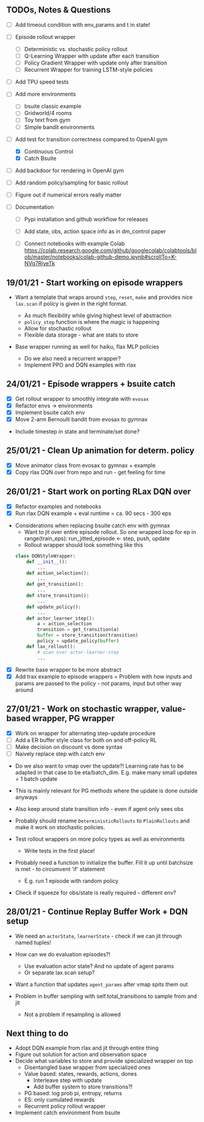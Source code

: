 ## TODOs, Notes & Questions
- [ ] Add timeout condition with env_params and t in state!
- [ ] Episode rollout wrapper
    - [ ] Deterministic vs. stochastic policy rollout
    - [ ] Q-Learning Wrapper with update after each transition
    - [ ] Policy Gradient Wrapper with update only after transition
    - [ ] Recurrent Wrapper for training LSTM-style policies
- [ ] Add TPU speed tests
- [ ] Add more environments
    - [ ] bsuite classic example
    - [ ] Gridworld/4 rooms
    - [ ] Toy text from gym
    - [ ] Simple bandit environments
- [ ] Add test for transition correctness compared to OpenAI gym
    - [x] Continuous Control
    - [x] Catch Bsuite
- [ ] Add backdoor for rendering in OpenAI gym
- [ ] Add random policy/sampling for basic rollout
- [ ] Figure out if numerical errors really matter

- [ ] Documentation
    - [ ] Pypi installation and github workflow for releases
    - [ ] Add state, obs, action space info as in dm_control paper
    - [ ] Connect notebooks with example Colab https://colab.research.google.com/github/googlecolab/colabtools/blob/master/notebooks/colab-github-demo.ipynb#scrollTo=K-NVg7RjyeTk


## 19/01/21 - Start working on episode wrappers

- Want a template that wraps around `step`, `reset`, `make` and provides nice `lax.scan` if policy is given in the right format.
    - As much flexibility while giving highest level of abstraction
    - `policy_step` function is where the magic is happening
    - Allow for stochastic rollout
    - Flexible data storage - what are stats to store

- Base wrapper running as well for haiku, flax MLP policies
    - Do we also need a recurrent wrapper?
    - Implement PPO and DQN examples with rlax


## 24/01/21 - Episode wrappers + bsuite catch

- [x] Get rollout wrapper to smoothly integrate with `evosax`
- [x] Refactor envs -> environments
- [x] Implement bsuite catch env
- [x] Move 2-arm Bernoulli bandit from evosax to gymnax
- Include timestep in state and terminate/set done?


## 25/01/21 - Clean Up animation for determ. policy

- [x] Move animator class from evosax to gymnax + example
- [x] Copy rlax DQN over from repo and run - get feeling for time

## 26/01/21 - Start work on porting RLax DQN over

- [x] Refactor examples and notebooks
- [x] Run rlax DQN example + eval runtime = ca. 90 secs - 300 eps

- Considerations when replacing bsuite catch env with gymnax
    - Want to jit over entire episode rollout. So one wrapped loop
        for ep in range(train_eps):
            run_jitted_episode <- step, push, update
    - Rollout wrapper should look something like this
    ```python
    class DQNStyleWrapper:
        def __init__():
            ...
        def action_selection():
            ...
        def get_transition():
            ...
        def store_transition():
            ...
        def update_policy():
            ...
        def actor_learner_step():
            a = action_selection
            transition = get_transition(a)
            buffer = store_transition(transition)
            policy = update_policy(buffer)
        def lax_rollout():
            # scan over actor-learner-step
            ...
    ```

- [x] Rewrite base wrapper to be more abstract
- [x] Add trax example to episode wrappers = Problem with how inputs and params are passed to the policy - not params, input but other way around

## 27/01/21 - Work on stochastic wrapper, value-based wrapper, PG wrapper

- [x] Work on wrapper for alternating step-update procedure
- [ ] Add a ER buffer style class for both on and off-policy RL
- [ ] Make decision on discount vs done syntax
- [ ] Naively replace step with catch env

- Do we also want to vmap over the update?! Learning rate has to be adapted in that case to be eta/batch_dim. E.g. make many small updates = 1 batch update
- This is mainly relevant for PG methods where the update is done outside anyways
- Also keep around state transition info - even if agent only sees obs

- Probably should rename `DeterministicRollouts` to `PlainRollouts` and make it work on stochastic policies.

- Test rollout wrappers on more policy types as well as environments
    - Write tests in the first place!

- Probably need a function to initialize the buffer. Fill it up until batchsize is met - to circumvent 'if' statement
    - E.g. run 1 episode with random policy

- Check if squeeze for obs/state is really required - different env?

## 28/01/21 - Continue Replay Buffer Work + DQN setup

- We need an `actorState`, `learnerState` - check if we can jit through named tuples!
- How can we do evaluation episodes?!
    - Use evaluation actor state? And no update of agent params
    - Or separate lax.scan setup?
- Want a function that updates `agent_params` after vmap spits them out

- Problem in buffer sampling with self.total_transitions to sample from and jit
    - Not a problem if resampling is allowed

## Next thing to do

- Adopt DQN example from rlax and jit through entire thing
- Figure out solution for action and observation space
- Decide what variables to store and provide specialized wrapper on top
    - Disentangled base wrapper from specialized ones
    - Value based: states, rewards, actions, dones
        - Interleave step with update
        - Add buffer system to store transitions?!
    - PG based: log prob pi, entropy, returns
    - ES: only cumulated rewards
    - Recurrent policy rollout wrapper
- Implement catch environment from bsuite
